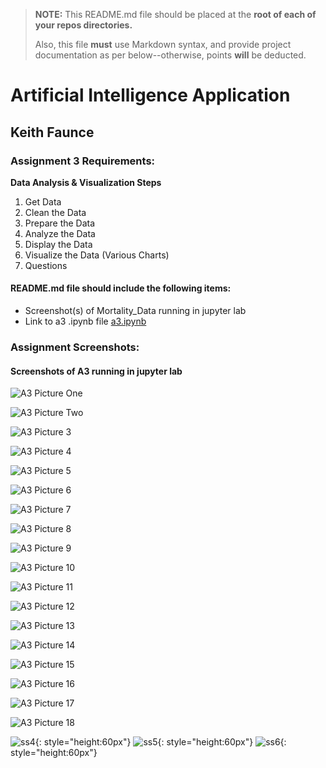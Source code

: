 > **NOTE:** This README.md file should be placed at the **root of each of your repos directories.**
>
>Also, this file **must** use Markdown syntax, and provide project documentation as per below--otherwise, points **will** be deducted.
>

# Artificial Intelligence Application

## Keith Faunce

### Assignment 3 Requirements:

**Data Analysis & Visualization Steps**

1. Get Data
2. Clean the Data
3. Prepare the Data
4. Analyze the Data
5. Display the Data
6. Visualize the Data (Various Charts)
7. Questions

#### README.md file should include the following items:

* Screenshot(s) of Mortality_Data running in jupyter lab
* Link to a3 .ipynb file [a3.ipynb](a3.ipynb "A3 jupyter notebook")


### Assignment Screenshots:

#### Screenshots of A3 running in jupyter lab 

![A3 Picture One](img3/a3_mortalitydata_p1.PNG)

![A3 Picture Two](img3/a3_mortalitydata_p2.PNG)

![A3 Picture 3](img3/a3_mortalitydata_p3.PNG)

![A3 Picture 4](img3/a3_mortalitydata_p4.PNG)

![A3 Picture 5](img3/a3_mortalitydata_p5.PNG)

![A3 Picture 6](img3/a3_mortalitydata_p6.PNG)

![A3 Picture 7](img3/a3_mortalitydata_p7.PNG)

![A3 Picture 8](img3/a3_mortalitydata_p8.PNG)

![A3 Picture 9](img3/a3_mortalitydata_p9.PNG)

![A3 Picture 10](img3/a3_mortalitydata_p10.PNG)

![A3 Picture 11](img3/a3_mortalitydata_p11.PNG)

![A3 Picture 12](img3/a3_mortalitydata_p12.PNG)

![A3 Picture 13](img3/a3_mortalitydata_p13.PNG)

![A3 Picture 14](img3/a3_mortalitydata_p14.PNG)

![A3 Picture 15](img3/a3_mortalitydata_p15.PNG)

![A3 Picture 16](img3/a3_mortalitydata_p16.PNG)

![A3 Picture 17](img3/a3_mortalitydata_p17.PNG)

![A3 Picture 18](img3/a3_mortalitydata_p18.PNG)


  ![ss4](img3/ss4_SS.png){: style="height:60px"}
  ![ss5](img3/ss5_ss.png){: style="height:60px"}
  ![ss6](img3/ss6_ss.png){: style="height:60px"}
